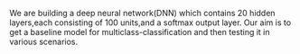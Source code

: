 We are building a deep neural network(DNN) which contains 20 hidden layers,each consisting of 100 units,and a softmax output layer. Our aim is to get a baseline model for multiclass-classification and then testing it in various scenarios.
